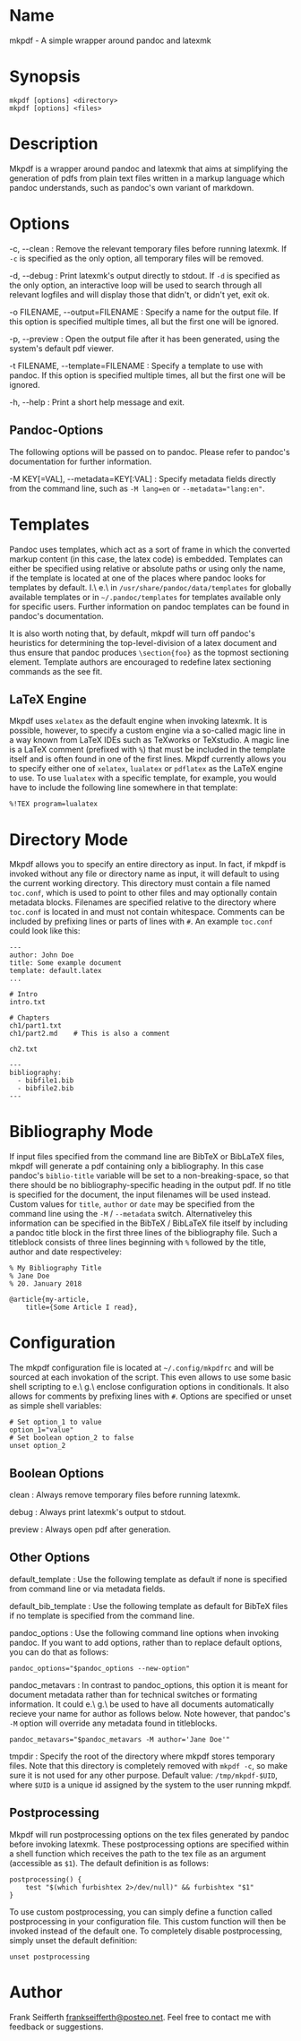 # Name

mkpdf - A simple wrapper around pandoc and latexmk

# Synopsis

```
mkpdf [options] <directory>
mkpdf [options] <files>
```

# Description

Mkpdf is a wrapper around pandoc and latexmk that aims at simplifying the
generation of pdfs from plain text files written in a markup language which
pandoc understands, such as pandoc's own variant of markdown.


# Options

-c, \--clean
: Remove the relevant temporary files before running latexmk. If `-c` is
specified as the only option, all temporary files will be removed.

-d, \--debug
: Print latexmk's output directly to stdout. If `-d` is specified as the only
option, an interactive loop will be used to search through all relevant
logfiles and will display those that didn't, or didn't yet, exit ok.

-o FILENAME, \--output=FILENAME
: Specify a name for the output file. If this option is specified multiple
times, all but the first one will be ignored.

-p, \--preview
: Open the output file after it has been generated, using the system's default
pdf viewer.

-t FILENAME, \--template=FILENAME
: Specify a template to use with pandoc. If this option is specified multiple
times, all but the first one will be ignored.

-h, \--help
: Print a short help message and exit.

## Pandoc-Options

The following options will be passed on to pandoc. Please refer to pandoc's
documentation for further information.

-M KEY[=VAL], \--metadata=KEY[:VAL]
: Specify metadata fields directly from the command line, such as `-M lang=en`
or `--metadata="lang:en"`.


# Templates

Pandoc uses templates, which act as a sort of frame in which the converted
markup content (in this case, the latex code) is embedded. Templates can either
be specified using relative or absolute paths or using only the name, if the
template is located at one of the places where pandoc looks for templates by
default. I.\ e.\ in `/usr/share/pandoc/data/templates` for globally available
templates or in `~/.pandoc/templates` for templates available only for specific
users. Further information on pandoc templates can be found in pandoc's
documentation.

It is also worth noting that, by default, mkpdf will turn off pandoc's
heuristics for determining the top-level-division of a latex document
and thus ensure that pandoc produces `\section{foo}` as the topmost
sectioning element. Template authors are encouraged to redefine latex
sectioning commands as the see fit.

## LaTeX Engine

Mkpdf uses `xelatex` as the default engine when invoking latexmk. It is
possible, however, to specify a custom engine via a so-called magic line in a
way known from LaTeX IDEs such as TeXworks or TeXstudio. A magic line is a
LaTeX comment (prefixed with `%`) that must be included in the template itself
and is often found in one of the first lines. Mkpdf currently allows you to
specify either one of `xelatex`, `lualatex` or `pdflatex` as the LaTeX engine
to use. To use `lualatex` with a specific template, for example, you would have
to include the following line somewhere in that template:

```
%!TEX program=lualatex
```

# Directory Mode

Mkpdf allows you to specify an entire directory as input. In fact, if mkpdf is
invoked without any file or directory name as input, it will default to using
the current working directory. This directory must contain a file named
`toc.conf`, which is used to point to other files and may optionally contain
metadata blocks. Filenames are specified relative to the directory where
`toc.conf` is located in and must not contain whitespace. Comments can be
included by prefixing lines or parts of lines with `#`. An example `toc.conf`
could look like this:

```
---
author: John Doe
title: Some example document
template: default.latex
...

# Intro
intro.txt

# Chapters
ch1/part1.txt
ch1/part2.md    # This is also a comment

ch2.txt

---
bibliography:
  - bibfile1.bib
  - bibfile2.bib
---
```

# Bibliography Mode

If input files specified from the command line are BibTeX or BibLaTeX files,
mkpdf will generate a pdf containing only a bibliography. In this case pandoc's
`biblio-title` variable will be set to a non-breaking-space, so that there
should be no bibliography-specific heading in the output pdf. If no title is
specified for the document, the input filenames will be used instead. Custom
values for `title`, `author` or `date` may be specified from the command line
using the `-M` / `--metadata` switch. Alternativeley this information can be
specified in the BibTeX / BibLaTeX file itself by including a pandoc title
block in the first three lines of the bibliography file. Such a titleblock
consists of three lines beginning with `%` followed by the title, author and
date respectiveley:

```
% My Bibliography Title
% Jane Doe
% 20. January 2018

@article{my-article,
    title={Some Article I read},
```


# Configuration

The mkpdf configuration file is located at `~/.config/mkpdfrc` and will be
sourced at each invokation of the script. This even allows to use some basic
shell scripting to e.\ g.\ enclose configuration options in conditionals. It
also allows for comments by prefixing lines with `#`. Options are specified or
unset as simple shell variables:

```
# Set option_1 to value
option_1="value"
# Set boolean option_2 to false
unset option_2
```


## Boolean Options

clean
: Always remove temporary files before running latexmk.

debug
: Always print latexmk's output to stdout.

preview
: Always open pdf after generation.

## Other Options

default_template
: Use the following template as default if none is specified from command line
or via metadata fields.

default_bib_template
: Use the following template as default for BibTeX files if no template is
specified from the command line.

pandoc_options
: Use the following command line options when invoking pandoc. If you want to
add options, rather than to replace default options, you can do that as
follows:

```
pandoc_options="$pandoc_options --new-option"
```

pandoc_metavars
: In contrast to pandoc_options, this option it is meant for document
metadata rather than for technical switches or formating information. It
could e.\ g.\ be used to have all documents automatically recieve your
name for author as follows below. Note however, that pandoc's `-M`
option will override any metadata found in titleblocks.

```
pandoc_metavars="$pandoc_metavars -M author='Jane Doe'"
```

tmpdir
: Specify the root of the directory where mkpdf stores temporary
files. Note that this directory is completely removed with `mkpdf
-c`, so make sure it is not used for any other purpose. Default value:
`/tmp/mkpdf-$UID`, where `$UID` is a unique id assigned by the system to
the user running mkpdf.

## Postprocessing

Mkpdf will run postprocessing options on the tex files generated by pandoc
before invoking latexmk. These postprocessing options are specified within a
shell function which receives the path to the tex file as an argument
(accessible as `$1`). The default definition is as follows:

```
postprocessing() {
    test "$(which furbishtex 2>/dev/null)" && furbishtex "$1"
}
```

To use custom postprocessing, you can simply define a function called
postprocessing in your configuration file. This custom function will then be
invoked instead of the default one. To completely disable postprocessing,
simply unset the default definition:

```
unset postprocessing
```


# Author

Frank Seifferth <frankseifferth@posteo.net>. Feel free to contact me
with feedback or suggestions.
